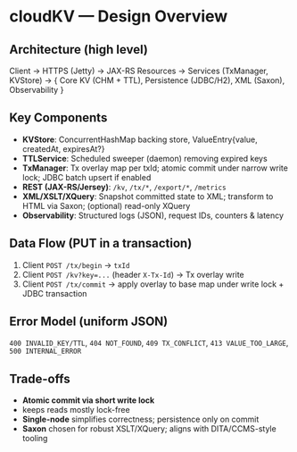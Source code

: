 # cloudKV — Design Overview

## Architecture (high level)

Client → HTTPS (Jetty) → JAX-RS Resources → Services (TxManager, KVStore) → { Core KV (CHM + TTL), Persistence (JDBC/H2), XML (Saxon), Observability }

## Key Components

- **KVStore**: ConcurrentHashMap backing store, ValueEntry{value, createdAt, expiresAt?}
- **TTLService**: Scheduled sweeper (daemon) removing expired keys
- **TxManager**: Tx overlay map per txId; atomic commit under narrow write lock; JDBC batch upsert if enabled
- **REST (JAX-RS/Jersey)**: `/kv`, `/tx/*`, `/export/*`, `/metrics`
- **XML/XSLT/XQuery**: Snapshot committed state to XML; transform to HTML via Saxon; (optional) read-only XQuery
- **Observability**: Structured logs (JSON), request IDs, counters & latency

## Data Flow (PUT in a transaction)

1. Client `POST /tx/begin` → `txId`
2. Client `POST /kv?key=...` (header `X-Tx-Id`) → Tx overlay write
3. Client `POST /tx/commit` → apply overlay to base map under write lock + JDBC transaction

## Error Model (uniform JSON)

`400 INVALID_KEY/TTL`, `404 NOT_FOUND`, `409 TX_CONFLICT`, `413 VALUE_TOO_LARGE`, `500 INTERNAL_ERROR`

## Trade-offs

- **Atomic commit via short write lock**
- keeps reads mostly lock-free
- **Single-node** simplifies correctness; persistence only on commit
- **Saxon** chosen for robust XSLT/XQuery; aligns with DITA/CCMS-style tooling
